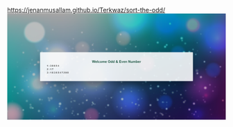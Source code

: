 https://jenanmusallam.github.io/Terkwaz/sort-the-odd/
![](https://github.com/Jenanmusallam/Terkwaz/blob/main/sort-the-odd/screencapture.png)

